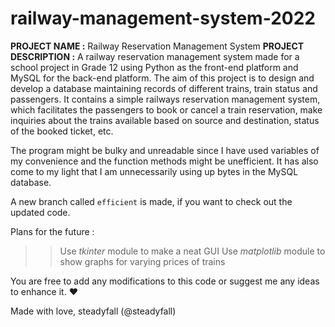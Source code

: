 # railway-management-system-2022
**PROJECT NAME        :** Railway Reservation Management System
**PROJECT DESCRIPTION :** A railway reservation management system made for a school project in Grade 12 using Python as the front-end platform and MySQL for the back-end platform.
                          The aim of this project is to design and develop a database maintaining records of different trains, train status and passengers. It contains a simple                             railways reservation management system, which facilitates the passengers to book or cancel a train reservation, make inquiries about the trains available                           based on source and destination, status of the booked ticket, etc.

The program might be bulky and unreadable since I have used variables of my convenience and the function methods might be unefficient.
It has also come to my light that I am unnecessarily using up bytes in the MySQL database.

A new branch called `efficient` is made, if you want to check out the updated code. 

Plans for the future : 
>> Use *tkinter* module to make a neat GUI
>> Use *matplotlib* module to show graphs for varying prices of trains

You are free to add any modifications to this code or suggest me any ideas to enhance it. ❤

Made with love,
steadyfall (@steadyfall)

